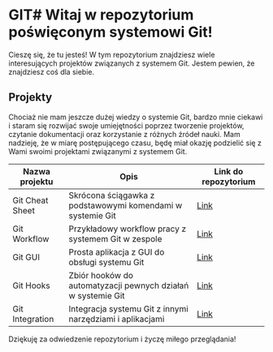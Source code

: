 # GIT# Witaj w repozytorium poświęconym systemowi Git!

Cieszę się, że tu jesteś! W tym repozytorium znajdziesz wiele interesujących projektów związanych z systemem Git. Jestem pewien, że znajdziesz coś dla siebie.

## Projekty

Chociaż nie mam jeszcze dużej wiedzy o systemie Git, bardzo mnie ciekawi i staram się rozwijać swoje umiejętności poprzez tworzenie projektów, czytanie dokumentacji oraz korzystanie z różnych źródeł nauki. Mam nadzieję, że w miarę postępującego czasu, będę miał okazję podzielić się z Wami swoimi projektami związanymi z systemem Git.

| Nazwa projektu | Opis | Link do repozytorium |
| --- | --- | --- |
| Git Cheat Sheet | Skrócona ściągawka z podstawowymi komendami w systemie Git | [Link](https://github.com/user/repo) |
| Git Workflow | Przykładowy workflow pracy z systemem Git w zespole | [Link](https://github.com/user/repo) |
| Git GUI | Prosta aplikacja z GUI do obsługi systemu Git | [Link](https://github.com/user/repo) |
| Git Hooks | Zbiór hooków do automatyzacji pewnych działań w systemie Git | [Link](https://github.com/user/repo) |
| Git Integration | Integracja systemu Git z innymi narzędziami i aplikacjami | [Link](https://github.com/user/repo) |

Dziękuję za odwiedzenie repozytorium i życzę miłego przeglądania!
